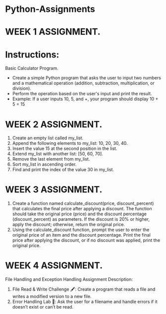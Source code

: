 # Python-Assignments

# WEEK 1 ASSIGNMENT.
# Instructions:
Basic Calculator Program.
- Create a simple Python program that asks the user to input two numbers and a mathematical operation (addition, subtraction, multiplication, or division).
- Perform the operation based on the user's input and print the result.
- Example: If a user inputs 10, 5, and +, your program should display 10 + 5 = 15


# WEEK 2 ASSIGNMENT.
1. Create an empty list called my_list.
2. Append the following elements to my_list: 10, 20, 30, 40.
3. Insert the value 15 at the second position in the list.
4. Extend my_list with another list: [50, 60, 70].
5. Remove the last element from my_list.
6. Sort my_list in ascending order.
7. Find and print the index of the value 30 in my_list.


# WEEK 3 ASSIGNMENT.
1. Create a function named calculate_discount(price, discount_percent) that calculates the final price after applying a discount. The function should take the original price (price) and the discount percentage (discount_percent) as parameters. If the discount is 20% or higher, apply the discount; otherwise, return the original price.
2. Using the calculate_discount function, prompt the user to enter the original price of an item and the discount percentage. Print the final price after applying the discount, or if no discount was applied, print the original price.


# WEEK 4 ASSIGNMENT.
File Handling and Exception Handling Assignment
 Description:
1. File Read & Write Challenge 🖋️: Create a program that reads a file and writes a modified version to a new file.
2. Error Handling Lab 🧪: Ask the user for a filename and handle errors if it doesn’t exist or can’t be read.
